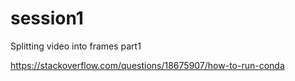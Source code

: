 # session1
Splitting video into frames part1


https://stackoverflow.com/questions/18675907/how-to-run-conda
